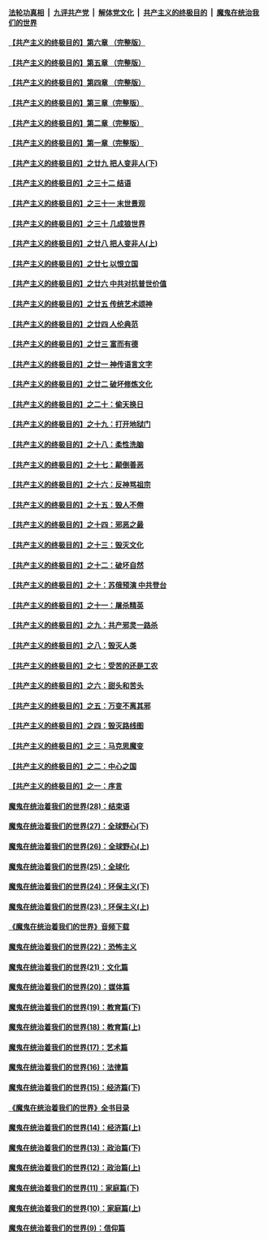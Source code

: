 

####  [法轮功真相](../../../../basic/blob/master/README.md?t=05151702) &nbsp;|&nbsp; [九评共产党](../../../../9ping.md/blob/master/README.md?t=05151702) &nbsp;|&nbsp; [解体党文化](../../../../jtdwh.md/blob/master/README.md?t=05151702)  &nbsp;|&nbsp; [共产主义的终极目的](../../../../gczydzjmd.md/blob/master/README.md?t=05151702) &nbsp;|&nbsp; [魔鬼在统治我们的世界](../../../../mgztzwmdsj.md/blob/master/README.md?t=05151702) 

#### [【共产主义的终极目的】第六章 （完整版）](../pages/nsc422/n11428913.md?t=05151702) 

#### [【共产主义的终极目的】第五章 （完整版）](../pages/nsc422/n11428912.md?t=05151702) 

#### [【共产主义的终极目的】第四章 （完整版）](../pages/nsc422/n11428907.md?t=05151702) 

#### [【共产主义的终极目的】第三章（完整版）](../pages/nsc422/n11428848.md?t=05151702) 

#### [【共产主义的终极目的】第二章（完整版）](../pages/nsc422/n11428831.md?t=05151702) 

#### [【共产主义的终极目的】第一章（完整版）](../pages/nsc422/n11417651.md?t=05151702) 

#### [【共产主义的终极目的】之廿九 把人变非人(下)](../pages/nsc422/n11344140.md?t=05151702) 

#### [【共产主义的终极目的】之三十二 结语](../pages/nsc422/n11360535.md?t=05151702) 

#### [【共产主义的终极目的】之三十一 末世景观](../pages/nsc422/n11351129.md?t=05151702) 

#### [【共产主义的终极目的】之三十 几成狼世界](../pages/nsc422/n11348280.md?t=05151702) 

#### [【共产主义的终极目的】之廿八 把人变非人(上)](../pages/nsc422/n11340492.md?t=05151702) 

#### [【共产主义的终极目的】之廿七 以恨立国](../pages/nsc422/n11336944.md?t=05151702) 

#### [【共产主义的终极目的】之廿六 中共对抗普世价值](../pages/nsc422/n11324785.md?t=05151702) 

#### [【共产主义的终极目的】之廿五 传统艺术颂神](../pages/nsc422/n11296396.md?t=05151702) 

#### [【共产主义的终极目的】之廿四 人伦典范](../pages/nsc422/n11296397.md?t=05151702) 

#### [【共产主义的终极目的】之廿三 富而有德](../pages/nsc422/n11283598.md?t=05151702) 

#### [【共产主义的终极目的】之廿一 神传语言文字](../pages/nsc422/n11263265.md?t=05151702) 

#### [【共产主义的终极目的】之廿二 破坏修炼文化](../pages/nsc422/n11245728.md?t=05151702) 

#### [【共产主义的终极目的】之二十：偷天换日](../pages/nsc422/n11238846.md?t=05151702) 

#### [【共产主义的终极目的】之十九：打开地狱门](../pages/nsc422/n11206376.md?t=05151702) 

#### [【共产主义的终极目的】之十八：柔性洗脑](../pages/nsc422/n11199994.md?t=05151702) 

#### [【共产主义的终极目的】之十七：颠倒善恶](../pages/nsc422/n11179782.md?t=05151702) 

#### [【共产主义的终极目的】之十六：反神骂祖宗](../pages/nsc422/n11166798.md?t=05151702) 

#### [【共产主义的终极目的】之十五：毁人不倦](../pages/nsc422/n11166792.md?t=05151702) 

#### [【共产主义的终极目的】之十四：邪恶之最](../pages/nsc422/n11150249.md?t=05151702) 

#### [【共产主义的终极目的】之十三：毁灭文化](../pages/nsc422/n11135227.md?t=05151702) 

#### [【共产主义的终极目的】之十二：破坏自然](../pages/nsc422/n11135214.md?t=05151702) 

#### [【共产主义的终极目的】之十：苏俄预演 中共登台](../pages/nsc422/n11118424.md?t=05151702) 

#### [【共产主义的终极目的】之十一：屠杀精英](../pages/nsc422/n11118442.md?t=05151702) 

#### [【共产主义的终极目的】之九：共产邪灵一路杀](../pages/nsc422/n11114139.md?t=05151702) 

#### [【共产主义的终极目的】之八：毁灭人类](../pages/nsc422/n11108503.md?t=05151702) 

#### [【共产主义的终极目的】之七：受苦的还是工农](../pages/nsc422/n11101809.md?t=05151702) 

#### [【共产主义的终极目的】之六：甜头和苦头](../pages/nsc422/n11096971.md?t=05151702) 

#### [【共产主义的终极目的】之五：万变不离其邪](../pages/nsc422/n11091285.md?t=05151702) 

#### [【共产主义的终极目的】之四：毁灭路线图](../pages/nsc422/n11086284.md?t=05151702) 

#### [【共产主义的终极目的】之三：马克思魔变](../pages/nsc422/n11061941.md?t=05151702) 

#### [【共产主义的终极目的】之二：中心之国](../pages/nsc422/n11047728.md?t=05151702) 

#### [【共产主义的终极目的】之一：序言](../pages/nsc422/n11086077.md?t=05151702) 

#### [魔鬼在统治着我们的世界(28)：结束语](../pages/nsc422/n10936246.md?t=05151702) 

#### [魔鬼在统治着我们的世界(27)：全球野心(下)](../pages/nsc422/n10928319.md?t=05151702) 

#### [魔鬼在统治着我们的世界(26)：全球野心(上)](../pages/nsc422/n10900318.md?t=05151702) 

#### [魔鬼在统治着我们的世界(25)：全球化](../pages/nsc422/n10788205.md?t=05151702) 

#### [魔鬼在统治着我们的世界(24)：环保主义(下)](../pages/nsc422/n10695307.md?t=05151702) 

#### [魔鬼在统治着我们的世界(23)：环保主义(上)](../pages/nsc422/n10688613.md?t=05151702) 

#### [《魔鬼在统治着我们的世界》音频下载](../pages/nsc422/n10635553.md?t=05151702) 

#### [魔鬼在统治着我们的世界(22)：恐怖主义](../pages/nsc422/n10614727.md?t=05151702) 

#### [魔鬼在统治着我们的世界(21)：文化篇](../pages/nsc422/n10597706.md?t=05151702) 

#### [魔鬼在统治着我们的世界(20)：媒体篇](../pages/nsc422/n10586579.md?t=05151702) 

#### [魔鬼在统治着我们的世界(19)：教育篇(下)](../pages/nsc422/n10564808.md?t=05151702) 

#### [魔鬼在统治着我们的世界(18)：教育篇(上)](../pages/nsc422/n10526970.md?t=05151702) 

#### [魔鬼在统治着我们的世界(17)：艺术篇](../pages/nsc422/n10499093.md?t=05151702) 

#### [魔鬼在统治着我们的世界(16)：法律篇](../pages/nsc422/n10485969.md?t=05151702) 

#### [魔鬼在统治着我们的世界(15)：经济篇(下)](../pages/nsc422/n10469975.md?t=05151702) 

#### [《魔鬼在统治着我们的世界》全书目录](../pages/nsc422/n10464261.md?t=05151702) 

#### [魔鬼在统治着我们的世界(14)：经济篇(上)](../pages/nsc422/n10457370.md?t=05151702) 

#### [魔鬼在统治着我们的世界(13)：政治篇(下)](../pages/nsc422/n10448270.md?t=05151702) 

#### [魔鬼在统治着我们的世界(12)：政治篇(上)](../pages/nsc422/n10444576.md?t=05151702) 

#### [魔鬼在统治着我们的世界(11)：家庭篇(下)](../pages/nsc422/n10440961.md?t=05151702) 

#### [魔鬼在统治着我们的世界(10)：家庭篇(上)](../pages/nsc422/n10435448.md?t=05151702) 

#### [魔鬼在统治着我们的世界(9)：信仰篇](../pages/nsc422/n10432159.md?t=05151702) 

